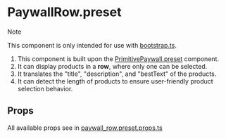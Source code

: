 # PaywallRow.preset

> [!NOTE]
> This component is only intended for use with [bootstrap.ts](../../bootstrap.ts).

1. This component is built upon the [PrimitivePaywall.preset](../../components/PrimitivePaywall/README.md) component.
2. It can display products in a **row**, where only one can be selected.
3. It translates the "title", "description", and "bestText" of the products.
4. It can detect the length of products to ensure user-friendly product selection behavior.

## Props

All available props see in [paywall_row.preset.props.ts](./paywall_row.preset.props.ts)
